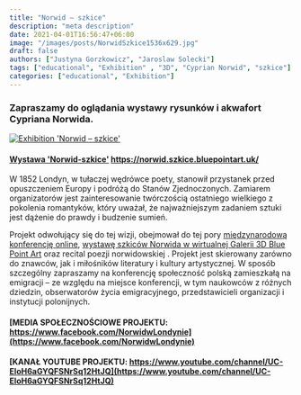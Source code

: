 ```yaml
---
title: "Norwid – szkice"
description: "meta description"
date: 2021-04-01T16:56:47+06:00
image: "/images/posts/NorwidSzkice1536x629.jpg"
draft: false
authors: ["Justyna Gorzkowicz", "Jaroslaw Solecki"]
tags: ["educational", "Exhibition" , "3D", "Cyprian Norwid", "szkice"]
categories: ["educational", "Exhibition"]
---
```


### Zapraszamy do oglądania wystawy rysunków i akwafort Cypriana Norwida.

[![Exhibition 'Norwid – szkice'](</images/posts/Norwid – szkice-1536x629.jpg>)](https://norwid.szkice.bluepointart.uk/)

#### [Wystawa 'Norwid-szkice']( https://norwid.szkice.bluepointart.uk/) https://norwid.szkice.bluepointart.uk/

W 1852 Londyn, w tułaczej wędrówce poety, stanowił przystanek przed opuszczeniem Europy i podróżą do Stanów Zjednoczonych. Zamiarem organizatorów jest zainteresowanie twórczością ostatniego wielkiego z pokolenia romantyków, który uważał, że najważniejszym zadaniem sztuki jest dążenie do prawdy i budzenie sumień.

Projekt odwołujący się do tej wizji, obejmował do tej pory [międzynarodową konferencję online](/norwid-puno-conference), [wystawę szkiców Norwida w wirtualnej Galerii 3D Blue Point Art](https://norwid.szkice.bluepointart.uk/) oraz recital poezji norwidowskiej . Projekt jest skierowany zarówno do znawców, jak i miłośników literatury i kultury artystycznej. W sposób szczególny zapraszamy na konferencję społeczność polską zamieszkałą na emigracji – ze względu na miejsce konferencji, w tym naukowców z różnych dziedzin, obserwatorów życia emigracyjnego, przedstawicieli organizacji i instytucji polonijnych.

#### [MEDIA SPOŁECZNOŚCIOWE PROJEKTU: https://www.facebook.com/NorwidwLondynie](https://www.facebook.com/NorwidwLondynie)

#### [KANAŁ YOUTUBE PROJEKTU: https://www.youtube.com/channel/UC-EIoH6aGYQFSNrSq12HtJQ](https://www.youtube.com/channel/UC-EIoH6aGYQFSNrSq12HtJQ)

 
